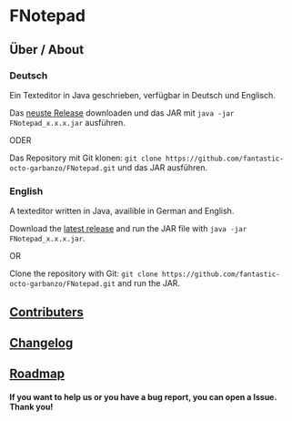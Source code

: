 # FNotepad

## Über / About

### Deutsch

Ein Texteditor in Java geschrieben, verfügbar in Deutsch und Englisch.

Das [neuste Release][1] downloaden und das JAR mit `java -jar FNotepad_x.x.x.jar` ausführen.

ODER

Das Repository mit Git klonen: `git clone https://github.com/fantastic-octo-garbanzo/FNotepad.git` und das JAR ausführen.

### English

A texteditor written in Java, availible in German and English.

Download the [latest release][1] and run the JAR file with `java -jar FNotepad_x.x.x.jar`.

OR

Clone the repository with Git: `git clone https://github.com/fantastic-octo-garbanzo/FNotepad.git` and run the JAR.



## [Contributers][2]
## [Changelog][3]
## [Roadmap][4]


#### If you want to help us or you have a bug report, you can open a Issue. Thank you!


[1]: https://github.com/fantastic-octo-garbanzo/FNotepad/tree/main/release/latest
[2]: https://github.com/fantastic-octo-garbanzo/FNotepad/blob/main/CONTRIBUTERS.md
[3]: https://github.com/fantastic-octo-garbanzo/FNotepad/blob/main/CHANGELOG.md
[4]: https://github.com/fantastic-octo-garbanzo/FNotepad/blob/main/ROADMAP.md
